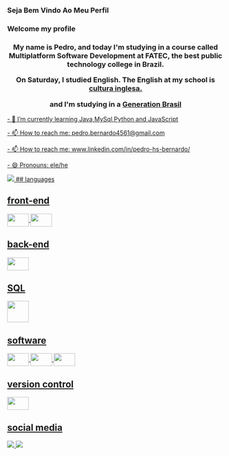 ### Seja Bem Vindo Ao Meu Perfil
### Welcome my profile

<div align="center">
  <h3>
<p>My name is Pedro, and today I'm studying in a course called Multiplatform Software Development at FATEC, the best public technology college in Brazil.</p>
<p>On Saturday, I studied English. The English at my school is <a href="https://www.culturainglesa.com.br/"target="_blank">cultura inglesa.</a></p>
  <p> and I'm studying in a <a href="https://www.linkedin.com/company/generationorg/">Generation Brasil</p>
  </h3>

<link rel="stylesheet" href="https://cdn.jsdelivr.net/gh/devicons/devicon@v2.15.1/devicon.min.css">

</div>
<p>- 🌱 I’m currently learning Java,MySql,Python and JavaScript </p>
<p>- 📫 How to reach me: pedro.bernardo4561@gmail.com</p>
<p>- 📫 How to reach me: www.linkedin.com/in/pedro-hs-bernardo/</p>
<p>- 😄 Pronouns: ele/he</p>


<!--<div align="center">
  <a href="https://github.com/pedro-hsb">
  <img height="180em" src="https://github-readme-stats.vercel.app/api?username=pedro-hsb&show_icons=true&theme=noctis_minimus&include_all_commits=true&count_private=true"/>
  <img height="180em" src="https://github-readme-stats.vercel.app/api/top-langs/?username=pedro-hsb&layout=compact&langs_count=7&theme=dracula"/>
</div>
-->
<picture>
  <a href="https://github.com/pedro-hsb">
  <source
    srcset="https://github-readme-stats.vercel.app/api?username=pedro-hsb&layout=compact&langs_count=7&theme=dracula"
    media="(prefers-color-scheme: dracula)"
  />
  <source
    srcset="https://github-readme-stats.vercel.app/api?username=pedro-hsb&show_icons=true"
    media="(prefers-color-scheme: dracula), (prefers-color-scheme: no-preference)"
  />
  <img src="https://github-readme-stats.vercel.app/api?username=pedro-hsb&show_icons=true" />
</picture>
## languages
<div name="icons">
  <h2>front-end</h2>
<img align="center" height="30" width="50" src="https://cdn.jsdelivr.net/gh/devicons/devicon/icons/html5/html5-original-wordmark.svg" />
<img align="center" height="30" width="50" src="https://cdn.jsdelivr.net/gh/devicons/devicon/icons/css3/css3-original-wordmark.svg" />
  <h2>back-end</h2> 
<img align="center" height="30" width="50" src="https://cdn.jsdelivr.net/gh/devicons/devicon/icons/php/php-original.svg" />
 <h2>SQL</h2>
  <img  align="center" class="devicon-mysql-plain-wordmark height="30" width="50" src="https://cdn.jsdelivr.net/gh/devicons/devicon/icons/mysql/mysql-plain-wordmark.svg" />
  <h2>software</h2>
  <img align="center" height="30" width="50" src="https://cdn.jsdelivr.net/gh/devicons/devicon/icons/composer/composer-original.svg" />
  <img align="center" height="30" width="50" src="https://cdn.jsdelivr.net/gh/devicons/devicon/icons/vscode/vscode-original-wordmark.svg" />
<img align="center" height="30" width="50" src="https://cdn.jsdelivr.net/gh/devicons/devicon/icons/firefox/firefox-original-wordmark.svg" />
<!-- <img align="center" height="30" width="40" src="https://cdn.jsdelivr.net/gh/devicons/devicon/icons/vscode/vscode-original-wordmark.svg" />
<img align="center" height="30" width="40" src="https://cdn.jsdelivr.net/gh/devicons/devicon/icons/javascript/javascript-plain.svg" /> -->
  <h2>version control</h2>
  <img align="center" height="30" width="50" src="https://cdn.jsdelivr.net/gh/devicons/devicon/icons/git/git-plain-wordmark.svg" />
</div>
<h2> social media</h2>
 <div name="social media">
     <a href = "pedro.bernardo4561@gmail.com">
       <img src="https://img.shields.io/badge/-Gmail-%23333?style=for-the-badge&logo=gmail&logoColor=white" target="_blank">
   </a>
  <a href="https://www.linkedin.com/in/pedro-hs-bernardo/" target="_blank">
    <img src="https://img.shields.io/badge/-LinkedIn-%230077B5?style=for-the-badge&logo=linkedin&logoColor=white">
   </a>
  </div>
